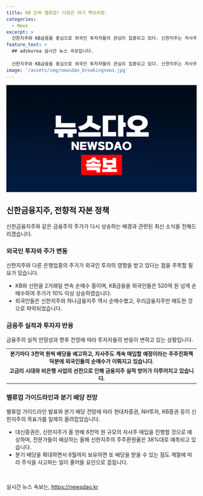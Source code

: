 ```yaml
---
title: KB 진짜 밸류업! 다음은 여기 백브리핑.
categories:
  - News
excerpt: >
  신한지주와 KB금융을 중심으로 외국인 투자자들의 관심이 집중되고 있다. 신한지주는 자사주 매입 및 배당 확대 등 전향적인 자본 정책을 펼치며 금융업계에서 주목받고 있으며, 이에 대한 긍정적인 전망이 나오고 있다. 특히, 금리 인하 가능성이 낮아짐에 따라 안정적인 배당을 받을 수 있는 금융주에 대한 투자자들의 관심이 높아지고 있는 상황이다.
feature_text: >
  ## adskorea 실시간 뉴스 속보입니다.

  신한지주와 KB금융을 중심으로 외국인 투자자들의 관심이 집중되고 있다. 신한지주는 자사주 매입 및 배당 확대 등 전향적인 자본 정책을 펼치며 금융업계에서 주목받고 있으며, 이에 대한 긍정적인 전망이 나오고 있다. 특히, 금리 인하 가능성이 낮아짐에 따라 안정적인 배당을 받을 수 있는 금융주에 대한 투자자들의 관심이 높아지고 있는 상황이다.
image: '/assets/img/newsdao_breakingnews.jpg'
---
```


<p><img src="/assets/img/newsdao_breakingnews.jpg" alt="adskorea 속보" /></p>

<h2 data-ke-size="size26">신한금융지주, 전향적 자본 정책</h2>

<p data-ke-size="size16">신한금융지주와 같은 금융주의 주가가 다시 상승하는 배경과 관련된 최신 소식을 전해드리겠습니다.</p>

<h3>외국인 투자와 주가 변동</h3>

<p data-ke-size="size16">신한지주와 다른 은행업종의 주가가 외국인 투자의 영향을 받고 있다는 점을 주목할 필요가 있습니다.</p>

<ul>
  <li>KB와 신한을 2거래일 연속 순매수 중이며, KB금융을 외국인들은 520억 원 넘게 순매수하여 주가가 10% 이상 상승하였습니다.</li>
  <li>외국인들은 신한지주와 하나금융지주 역시 순매수했고, 우리금융지주만 매도한 것으로 파악되었습니다.</li>
</ul>

<h3>금융주 실적과 투자자 반응</h3>

<p data-ke-size="size16">금융주의 실적 안정성과 향후 전망에 따라 투자자들의 반응이 변하고 있는 상황입니다.</p>

<table>
  <tr>
    <td style="text-align: center; height: 17px;"><b>분기마다 3천억 원씩 배당을 예고하고, 자사주도 계속 매입할 예정이라는 주주친화책 덕분에 외국인들의 순매수가 이뤄지고 있습니다.</b></td>
  </tr>
  <tr>
    <td style="text-align: center; height: 17px;"><b>고금리 시대와 비은행 사업의 선전으로 인해 금융지주 실적 방어가 이루어지고 있습니다.</b></td>
  </tr>
</table>

<h3>밸류업 가이드라인과 분기 배당 전망</h3>

<p data-ke-size="size16">밸류업 가이드라인 발표와 분기 배당 전망에 따라 현대차증권, NH투자, KB증권 등이 신한지주의 목표가를 일제히 올려잡았습니다.</p>

<ul>
  <li>대신증권은, 신한지주가 올 한해 6천억 원 규모의 자사주 매입을 진행할 것으로 예상하며, 전문가들이 예상하는 올해 신한지주의 주주환원율은 38%대로 예측되고 있습니다.</li>
  <li>분기 배당을 확대하면서 6월까지 보유하면 또 배당을 받을 수 있는 점도 계절에 따라 주식을 사고파는 일이 줄어들 요인으로 꼽힙니다.</li>
</ul>

<p data-ke-size="size16">&nbsp;</p>
실시간 뉴스 속보는, <a href="https://newsdao.kr" rel="dofollow">https://newsdao.kr</a>


